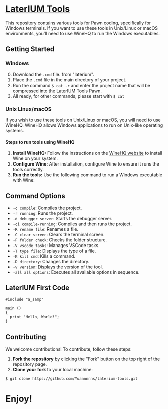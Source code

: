 # [LaterIUM Tools](https://raw.githubusercontent.com/yuanhotdog/laterium-tools/refs/heads/main/laterium/__%40LaterIUM.cmd)

This repository contains various tools for Pawn coding, specifically for Windows terminals. If you want to use these tools in Unix/Linux or macOS environments, you'll need to use WineHQ to run the Windows executables.

## Getting Started

### Windows

0. Download the `.cmd` file. from "laterium".
1. Place the `.cmd` file in the main directory of your project.
2. Run the command `$ cat -r` and enter the project name that will be compressed into the LaterIUM Tools Pawn.
3. All ready, for other commands, please start with `$ cat`

### Unix Linux/macOS

If you wish to use these tools on Unix/Linux or macOS, you will need to use WineHQ. WineHQ allows Windows applications to run on Unix-like operating systems.

#### Steps to run tools using WineHQ

1. **Install WineHQ:** Follow the instructions on the [WineHQ website](https://wiki.winehq.org/Download) to install Wine on your system.
2. **Configure Wine:** After installation, configure Wine to ensure it runs the tools correctly.
3. **Run the tools:** Use the following command to run a Windows executable with Wine:

## Command Options

- `-c compile`: Compiles the project.
- `-r running`: Runs the project.
- `-d debugger server`: Starts the debugger server.
- `-ci compile-running`: Compiles and then runs the project.
- `-R rename file`: Renames a file.
- `-C clear screen`: Clears the terminal screen.
- `-F folder check`: Checks the folder structure.
- `-V vscode tasks`: Manages VSCode tasks.
- `-T type file`: Displays the type of a file.
- `-K kill cmd`: Kills a command.
- `-D directory`: Changes the directory.
- `-v version`: Displays the version of the tool.
- `-all all options`: Executes all available options in sequence.

## LaterIUM First Code
```pwn
#include "a_samp"

main ()
{
  print "Hello, World!";
}
```

## Contributing

We welcome contributions! To contribute, follow these steps:

1. **Fork the repository** by clicking the "Fork" button on the top right of the repository page.
2. **Clone your fork** to your local machine:
```bash
$ git clone https://github.com/Yuannnnns/laterium-tools.git
```

#
# Enjoy!
